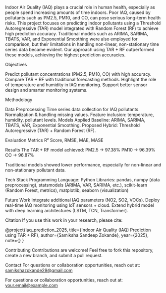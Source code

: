 Indoor Air Quality (IAQ) plays a crucial role in human health, especially as people spend increasing amounts of time indoors. Poor IAQ, caused by pollutants such as PM2.5, PM10, and CO, can pose serious long-term health risks.
This project focuses on predicting indoor pollutants using a Threshold Autoregressive (TAR) model integrated with Random Forest (RF) to achieve high prediction accuracy.
Traditional models such as ARIMA, SARIMA, TBATS, VAR, and Exponential Smoothing were also employed for comparison, but their limitations in handling non-linear, non-stationary time series data became evident.
Our approach using TAR + RF outperformed these models, achieving the highest prediction accuracies.

Objectives

Predict pollutant concentrations (PM2.5, PM10, CO) with high accuracy.
Compare TAR + RF with traditional forecasting methods.
Highlight the role of temperature and humidity in IAQ monitoring.
Support better sensor design and smarter monitoring systems.

Methodology

Data Preprocessing
Time series data collection for IAQ pollutants.
Normalization & handling missing values.
Feature inclusion: temperature, humidity, pollutant levels.
Models Applied
Baseline: ARIMA, SARIMA, TBATS, VAR, Exponential Smoothing.
Proposed Hybrid: Threshold Autoregressive (TAR) + Random Forest (RF).

Evaluation Metrics
R² Score, RMSE, MAE, MASE

Results
The TAR + RF model achieved:
PM2.5 → 97.38%
PM10 → 96.39%
CO → 96.87%

Traditional models showed lower performance, especially for non-linear and non-stationary pollutant data.

Tech Stack
Programming Language: Python
Libraries: pandas, numpy (data preprocessing), statsmodels (ARIMA, VAR, SARIMA, etc.), scikit-learn (Random Forest, metrics), matplotlib, seaborn (visualization)

Future Work
Integrate additional IAQ parameters (NO2, SO2, VOCs).
Deploy real-time IAQ monitoring using IoT sensors + cloud.
Extend hybrid model with deep learning architectures (LSTM, TCN, Transformer).

Citation
If you use this work in your research, please cite:

@project{iaq_prediction_2025,
  title={Indoor Air Quality (IAQ) Prediction using TAR + RF},
  author={Samiksha Sandeep Zokande},
  year={2025},
  note={}
}

Contributing
Contributions are welcome! Feel free to fork this repository, create a new branch, and submit a pull request.

Contact
For questions or collaboration opportunities, reach out at:
samikshazokande29@gmail.com



For questions or collaboration opportunities, reach out at:
your.email@example.com
